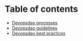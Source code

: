# Table of contents

* [Devopsdao processes](README.md)
* [Devopsdao guidelines](devopsdao-guidelines.md)
* [Devopsdao best practices](devopsdao-best-practices.md)
